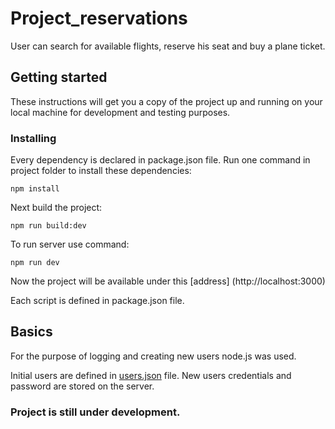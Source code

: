 # Project_reservations
User can search for available flights, reserve his seat and buy a plane ticket.
## Getting started
These instructions will get you a copy of the project up and running on your local machine for development and testing purposes.
### Installing
Every dependency is declared in package.json file. Run one command in project folder to install these dependencies:
```
npm install
```
Next build the project:
```
npm run build:dev
```
To run server use command:
```
npm run dev
```
Now the project will be available under this [address] (http://localhost:3000) 

Each script is defined in package.json file.
## Basics
For the purpose of logging and creating new users node.js was used.

Initial users are defined in [users.json](src/users.json) file. New users credentials and password are stored on the server.

### Project is still under development.